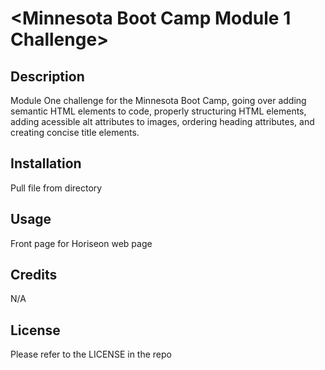 # <Minnesota Boot Camp Module 1 Challenge>

## Description

Module One challenge for the Minnesota Boot Camp, going over adding semantic HTML elements to code, properly structuring HTML elements, adding acessible alt attributes to images, ordering heading attributes, and creating concise title elements.

## Installation

Pull file from directory

## Usage

Front page for Horiseon web page

## Credits

N/A

## License

Please refer to the LICENSE in the repo
